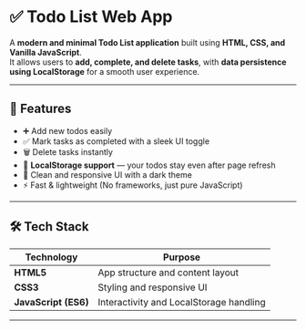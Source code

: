 # ✅ Todo List Web App

A **modern and minimal Todo List application** built using **HTML, CSS, and Vanilla JavaScript**.  
It allows users to **add, complete, and delete tasks**, with **data persistence using LocalStorage** for a smooth user experience.

---

## 🎯 Features

- ➕ Add new todos easily
- ✅ Mark tasks as completed with a sleek UI toggle
- 🗑 Delete tasks instantly
- 💾 **LocalStorage support** — your todos stay even after page refresh
- 🎨 Clean and responsive UI with a dark theme
- ⚡ Fast & lightweight (No frameworks, just pure JavaScript)

---

## 🛠 Tech Stack

| Technology          | Purpose                            |
|--------------------|-------------------------------------|
| **HTML5**          | App structure and content layout     |
| **CSS3**           | Styling and responsive UI            |
| **JavaScript (ES6)** | Interactivity and LocalStorage handling |

---

